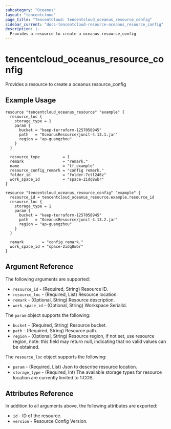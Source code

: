 ```yaml
---
subcategory: "Oceanus"
layout: "tencentcloud"
page_title: "TencentCloud: tencentcloud_oceanus_resource_config"
sidebar_current: "docs-tencentcloud-resource-oceanus_resource_config"
description: |-
  Provides a resource to create a oceanus resource_config
---
```


# tencentcloud_oceanus_resource_config

Provides a resource to create a oceanus resource_config

## Example Usage

```hcl
resource "tencentcloud_oceanus_resource" "example" {
  resource_loc {
    storage_type = 1
    param {
      bucket = "keep-terraform-1257058945"
      path   = "OceanusResource/junit-4.13.1.jar"
      region = "ap-guangzhou"
    }
  }

  resource_type          = 1
  remark                 = "remark."
  name                   = "tf_example"
  resource_config_remark = "config remark."
  folder_id              = "folder-7ctl246z"
  work_space_id          = "space-2idq8wbr"
}

resource "tencentcloud_oceanus_resource_config" "example" {
  resource_id = tencentcloud_oceanus_resource.example.resource_id
  resource_loc {
    storage_type = 1
    param {
      bucket = "keep-terraform-1257058945"
      path   = "OceanusResource/junit-4.13.2.jar"
      region = "ap-guangzhou"
    }
  }

  remark        = "config remark."
  work_space_id = "space-2idq8wbr"
}
```

## Argument Reference

The following arguments are supported:

* `resource_id` - (Required, String) Resource ID.
* `resource_loc` - (Required, List) Resource location.
* `remark` - (Optional, String) Resource description.
* `work_space_id` - (Optional, String) Workspace SerialId.

The `param` object supports the following:

* `bucket` - (Required, String) Resource bucket.
* `path` - (Required, String) Resource path.
* `region` - (Optional, String) Resource region, if not set, use resource region, note: this field may return null, indicating that no valid values can be obtained.

The `resource_loc` object supports the following:

* `param` - (Required, List) Json to describe resource location.
* `storage_type` - (Required, Int) The available storage types for resource location are currently limited to 1:COS.

## Attributes Reference

In addition to all arguments above, the following attributes are exported:

* `id` - ID of the resource.
* `version` - Resource Config Version.


